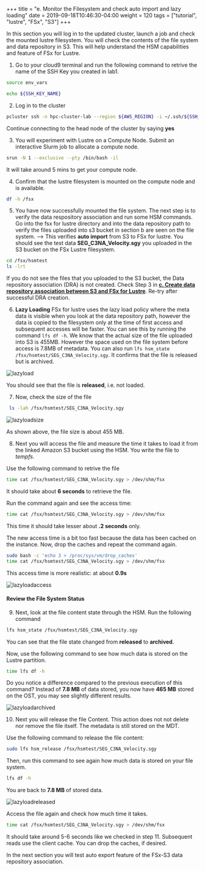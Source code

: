 +++
title = "e. Monitor the Filesystem and check auto import and lazy loading"
date = 2019-09-18T10:46:30-04:00
weight = 120
tags = ["tutorial", "lustre", "FSx", "S3"]
+++

In this section you will log in to the updated cluster, launch a job and check the mounted lustre filesystem. You will check the contents of the file system and data repository in S3. This will help understand the HSM capabilities and feature of FSx for Lustre.

1. Go to your cloud9 terminal and run the following command to retrive the name of the SSH Key you created in lab1.

```bash
source env_vars

echo ${SSH_KEY_NAME}
```

2. Log in to the cluster

```bash
pcluster ssh -n hpc-cluster-lab --region ${AWS_REGION} -i ~/.ssh/${SSH_KEY_NAME}
```

Continue connecting to the head node of the cluster by saying **yes**


3.  You will experiment with Lustre on a Compute Node. Submit an interactive Slurm job to allocate a compute node.

```bash
srun -N 1 --exclusive --pty /bin/bash -il
```
It will take around 5 mins to get your compute node. 

4. Confirm that the lustre filesystem is mounted on the compute node and is available.

```bash
df -h /fsx
```

5. You have now successfully mounted the file system. The next step is to verify the data respository association and run some HSM commands. Go into the fsx for lustre directory and into the data repository path to verify the files uploaded into s3 bucket in section b are seen on the file system. --> This verifies **auto import** from S3 to FSx for lustre. You should see the test data **SEG_C3NA_Velocity.sgy** you uploaded in the S3 bucket on the FSx Lustre filesystem.

```bash
cd /fsx/hsmtest
ls -lrt
```

If you do not see the files that you uploaded to the S3 bucket, the Data repository association (DRA) is not created. Check Step 3 in **[c. Create data repository association between S3 and FSx for Lustre](/08-fsx-lustre/03-create-datarepository.md)**. Re-try after successful DRA creation.

6. **Lazy Loading** FSx for lustre uses the lazy load  policy where the meta data is visible when you look at the data repository path, however the data is copied to the filesystem only at the time of first access and subsequent accesses will be faster. You can see this by running the command `lfs df -h`. We know that the actual size of the file uploaded into S3 is 455MB. However the space used on the file system before access is 7.8MB of metadata.
You can also run `lfs hsm_state /fsx/hsmtest/SEG_C3NA_Velocity.sgy`. It confirms that the file is released but is archived.

![lazyload](/images/fsx-for-lustre-hsm/lazyload.png)

You should see that the file is **released**, i.e. not loaded.

7. Now, check the size of the file

```bash
 ls -lah /fsx/hsmtest/SEG_C3NA_Velocity.sgy
```

![lazyloadsize](/images/fsx-for-lustre-hsm/lazyloadsize.png)

As shown above, the file size is about 455 MB.


8. Next you will access the file and measure the time it takes to load it from the linked Amazon S3 bucket using the HSM. You write the file to *tempfs*.

Use the following command to retrive the file

```bash
time cat /fsx/hsmtest/SEG_C3NA_Velocity.sgy > /dev/shm/fsx
```

It should take  about **6 seconds** to retrieve the file.

Run the command again and see the access time:

```bash
time cat /fsx/hsmtest/SEG_C3NA_Velocity.sgy > /dev/shm/fsx
```

This time it should take lesser about  **.2 seconds** only.

The new access time is a bit too fast because the data has been cached on the instance. Now, drop the caches and repeat the command again.

```bash
sudo bash -c 'echo 3 > /proc/sys/vm/drop_caches'
time cat /fsx/hsmtest/SEG_C3NA_Velocity.sgy > /dev/shm/fsx
```

This access time is more realistic: at about **0.9s**

![lazyloadaccess](/images/fsx-for-lustre-hsm/lazyloadaccess.png)

#### Review the File System Status

9. Next, look at the file content state through the HSM. Run the following command

```bash
lfs hsm_state /fsx/hsmtest/SEG_C3NA_Velocity.sgy
```

You can see that the file state changed from **released** to **archived**.

Now, use the following command to see how much data is stored on the Lustre partition.

```bash
time lfs df -h
```

Do you notice a difference compared to the previous execution of this command? Instead of **7.8 MB** of data stored, you now have **465 MB** stored on the OST, you may see slightly different results.

![lazyloadarchived](/images/fsx-for-lustre-hsm/lazyloadarchived.png)


10. Next you will release the file Content. This action does not not delete nor remove the file itself. The metadata is still stored on the MDT.

Use the following command to release the file content:

```bash
sudo lfs hsm_release /fsx/hsmtest/SEG_C3NA_Velocity.sgy
```

Then, run this command to see again how much data is stored on your file system.

```bash
lfs df -h
```

You are back to **7.8 MB** of stored data.

![lazyloadreleased](/images/fsx-for-lustre-hsm/lazyloadreleased.png)

Access the file again and check how much time it takes.

```bash
time cat /fsx/hsmtest/SEG_C3NA_Velocity.sgy > /dev/shm/fsx
```

It should take around 5-6 seconds like we checked in step 11. Subsequent reads use the client cache. You can drop the caches, if desired.

In the next section you will test auto export feature of the FSx-S3 data repository association.
